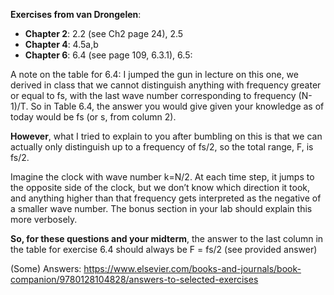 **Exercises from van Drongelen**:
- **Chapter 2**: 2.2 (see Ch2 page 24), 2.5
- **Chapter 4**: 4.5a,b
- **Chapter 6**: 6.4 (see page 109, 6.3.1), 6.5:

A note on the table for 6.4: I jumped the gun in lecture on this one, we derived in class that we cannot distinguish anything with frequency greater or equal to fs, with the last wave number corresponding to frequency (N-1)/T. So in Table 6.4, the answer you would give given your knowledge as of today would be fs (or s, from column 2).

**However**, what I tried to explain to you after bumbling on this is that we can actually only distinguish up to a frequency of fs/2, so the total range, F, is fs/2.

Imagine the clock with wave number k=N/2. At each time step, it jumps to the opposite side of the clock, but we don’t know which direction it took, and anything higher than that frequency gets interpreted as the negative of a smaller wave number. The bonus section in your lab should explain this more verbosely.

**So, for these questions and your midterm**, the answer to the last column in the table for exercise 6.4 should always be F = fs/2 (see provided answer)

(Some) Answers: https://www.elsevier.com/books-and-journals/book-companion/9780128104828/answers-to-selected-exercises
